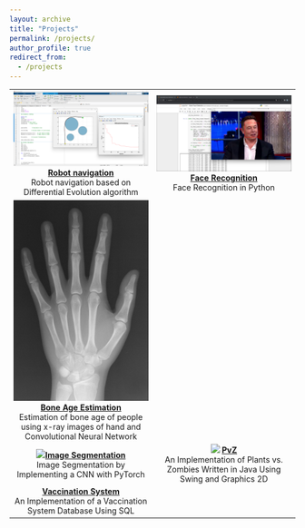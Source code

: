 ```yaml
---
layout: archive
title: "Projects"
permalink: /projects/
author_profile: true
redirect_from:
  - /projects
---
```


| | |
|:-------------------------:|:-------------------------:|
|  ![](/images/robot-navigation.png)[**Robot navigation**](https://github.com/Armin-Abdollahi/Robot-Navigation) <br> Robot navigation based on Differential Evolution algorithm|![](/images/face-recognition.png) [**Face Recognition**](https://github.com/Armin-Abdollahi/Face-Recognition) <br> Face Recognition in Python|
| ![](/images/bone-age-estimation.jpg)  [**Bone Age Estimation**](https://github.com/Armin-Abdollahi/Bone-Age-Estimation) <br> Estimation of bone age of people using x-ray images of hand and Convolutional Neural Network 
|![](/images/ImageSeg.JPG)[**Image Segmentation**](https://github.com/tanya-jp/CNN-ImageSegmentation) <br> Image Segmentation by Implementing a CNN with PyTorch|![](/images/PvZ.jpg) [**PvZ**](https://github.com/tanya-jp/PvZ) <br> An Implementation of Plants vs. Zombies Written in Java Using Swing and Graphics 2D|![](/images/VFH.png) [**VFH-Path Planning**](https://github.com/tanya-jp/ROS-GMapping-VFH-PathPlanning) <br> Controlling and Moving a Mobile Robot from Starting Point to the Specific Goal| 
|[**Vaccination System**](https://github.com/tanya-jp/VaccinationSystem-DB) <br> An Implementation of a Vaccination System Database Using SQL||[**Search Engine**](https://github.com/tanya-jp/Search-Engine) <br> Persian Search Engine, Project of Information Retrieval Course|
